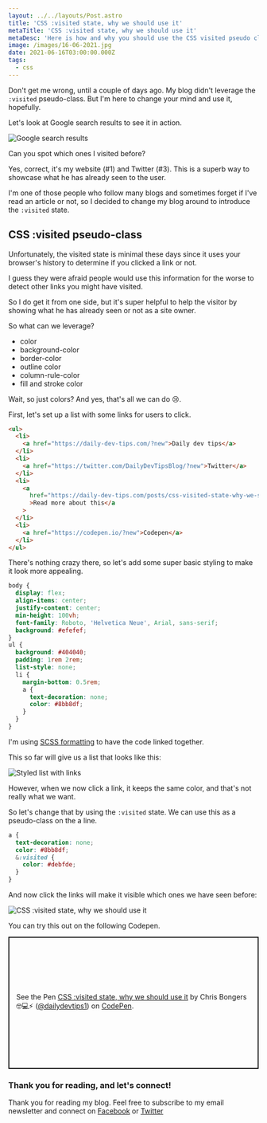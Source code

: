 ```yaml
---
layout: ../../layouts/Post.astro
title: 'CSS :visited state, why we should use it'
metaTitle: 'CSS :visited state, why we should use it'
metaDesc: 'Here is how and why you should use the CSS visited pseudo class'
image: /images/16-06-2021.jpg
date: 2021-06-16T03:00:00.000Z
tags:
  - css
---
```


Don't get me wrong, until a couple of days ago. My blog didn't leverage the `:visited` pseudo-class. But I'm here to change your mind and use it, hopefully.

Let's look at Google search results to see it in action.

<img
        srcset="https://res.cloudinary.com/daily-dev-tips/image/upload/f_auto,q_70,w_256/ddt-1_tqeukk.png 256w,
                https://res.cloudinary.com/daily-dev-tips/image/upload/f_auto,q_70,w_512/ddt-1_tqeukk.png 512w,
                https://res.cloudinary.com/daily-dev-tips/image/upload/f_auto,q_70,w_768/ddt-1_tqeukk.png 768w,
                https://res.cloudinary.com/daily-dev-tips/image/upload/f_auto,q_70,w_1024/ddt-1_tqeukk.png 1024w,
                https://res.cloudinary.com/daily-dev-tips/image/upload/f_auto,q_70,w_1280/ddt-1_tqeukk.png 1280w"
        src="https://res.cloudinary.com/daily-dev-tips/image/upload/f_auto,q_70,w_512/ddt-1_tqeukk.png"
        alt="Google search results" />

Can you spot which ones I visited before?

Yes, correct, it's my website (#1) and Twitter (#3).
This is a superb way to showcase what he has already seen to the user.

I'm one of those people who follow many blogs and sometimes forget if I've read an article or not, so I decided to change my blog around to introduce the `:visited` state.

## CSS :visited pseudo-class

Unfortunately, the visited state is minimal these days since it uses your browser's history to determine if you clicked a link or not.

I guess they were afraid people would use this information for the worse to detect other links you might have visited.

So I do get it from one side, but it's super helpful to help the visitor by showing what he has already seen or not as a site owner.

So what can we leverage?

- color
- background-color
- border-color
- outline color
- column-rule-color
- fill and stroke color

Wait, so just colors?
And yes, that's all we can do 😢.

First, let's set up a list with some links for users to click.

```html
<ul>
  <li>
    <a href="https://daily-dev-tips.com/?new">Daily dev tips</a>
  </li>
  <li>
    <a href="https://twitter.com/DailyDevTipsBlog/?new">Twitter</a>
  </li>
  <li>
    <a
      href="https://daily-dev-tips.com/posts/css-visited-state-why-we-should-use-it/?new"
      >Read more about this</a
    >
  </li>
  <li>
    <a href="https://codepen.io/?new">Codepen</a>
  </li>
</ul>
```

There's nothing crazy there, so let's add some super basic styling to make it look more appealing.

```css
body {
  display: flex;
  align-items: center;
  justify-content: center;
  min-height: 100vh;
  font-family: Roboto, 'Helvetica Neue', Arial, sans-serif;
  background: #efefef;
}
ul {
  background: #404040;
  padding: 1rem 2rem;
  list-style: none;
  li {
    margin-bottom: 0.5rem;
    a {
      text-decoration: none;
      color: #8bb8df;
    }
  }
}
```

I'm using [SCSS formatting](https://daily-dev-tips.com/posts/scss-introduction/) to have the code linked together.

This so far will give us a list that looks like this:

![Styled list with links](https://cdn.hashnode.com/res/hashnode/image/upload/v1623477586969/pS3hnhNOq.png)

However, when we now click a link, it keeps the same color, and that's not really what we want.

So let's change that by using the `:visited` state.
We can use this as a pseudo-class on the a line.

```css
a {
  text-decoration: none;
  color: #8bb8df;
  &:visited {
    color: #debfde;
  }
}
```

And now click the links will make it visible which ones we have seen before:

![CSS :visited state, why we should use it](https://cdn.hashnode.com/res/hashnode/image/upload/v1623477835124/zLBFpDFZz.png)

You can try this out on the following Codepen.

<p class="codepen" data-height="265" data-theme-id="dark" data-default-tab="result" data-user="dailydevtips1" data-slug-hash="BaWqxNX" style="height: 265px; box-sizing: border-box; display: flex; align-items: center; justify-content: center; border: 2px solid; margin: 1em 0; padding: 1em;" data-pen-title="CSS :visited state, why we should use it">
  <span>See the Pen <a href="https://codepen.io/dailydevtips1/pen/BaWqxNX">
  CSS :visited state, why we should use it</a> by Chris Bongers 🤓💻⚡️ (<a href="https://codepen.io/dailydevtips1">@dailydevtips1</a>)
  on <a href="https://codepen.io">CodePen</a>.</span>
</p>
<script async defer src="https://cpwebassets.codepen.io/assets/embed/ei.js"></script>

### Thank you for reading, and let's connect!

Thank you for reading my blog. Feel free to subscribe to my email newsletter and connect on [Facebook](https://www.facebook.com/DailyDevTipsBlog) or [Twitter](https://twitter.com/DailyDevTips1)
